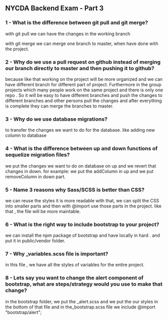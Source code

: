 ## NYCDA Backend Exam - Part 3

### 1 - What is the difference between git pull and git merge?

with git pull we can have the changes in the working branch

with git merge we can merge one branch to master, when have done with the project.

### 2 - Why do we use a pull request on github instead of merging our branch directly to master and then pushing it to github?
because like that working on the project will be more organized and we can have different branch for different part of project. Furthermore in the group projects which many people work on the same project and there is only one repo . So it will be easy to have different branches and push the changes to different branches and other persons pull the changes and after everything is complete they can merge the branches to master.

### 3 - Why do we use database migrations?

to transfer the changes we want to do for the database. like adding new column to database

### 4 - What is the difference between up and down functions of sequelize migration files?
we put the changes we want to do on database on up
and we revert that changes in down.
for example:
we put the addColumn in up and we put removeColumn in down part.

### 5 - Name 3 reasons why Sass/SCSS is better than CSS?

we can reuse the styles
it is more readable
 with that, we can split the CSS into smaller parts and then with @import use those parts in the project. like that , the file will be  more maintable.


### 6 - What is the right way to include bootstrap to your project?
we can install the npm package of bootstrap and have locally in hard . and put it in public/vendor folder.

### 7 - Why _variables.scss file is important?

in this file , we have all the styles of variables for the entire project.

### 8 - Lets say you want to change the alert component of bootstrap, what are steps/strategy would you use to make that change?

in the bootstrap folder, we put the _alert.scss
and we put the our styles in the bottom of that file and in the_bootstrap.scss file we include @import "bootstrap/alert";
